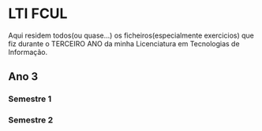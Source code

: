 # LTI FCUL
Aqui residem todos(ou quase...) os ficheiros(especialmente exercicios) que fiz durante o TERCEIRO ANO da minha Licenciatura em Tecnologias de Informação.

## Ano 3

### Semestre 1


### Semestre 2
